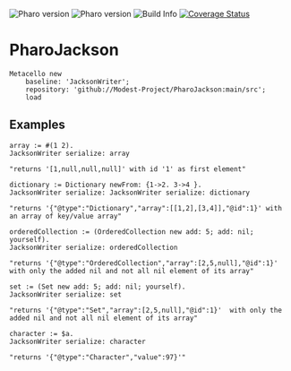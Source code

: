 ![Pharo version](https://img.shields.io/badge/Pharo-11-%23aac9ff.svg)
![Pharo version](https://img.shields.io/badge/Pharo-12-%23aac9ff.svg)
![Build Info](https://github.com/Modest-Project/PharoJackson/workflows/CI/badge.svg)
[![Coverage Status](https://coveralls.io/repos/github/Modest-Project/PharoJackson/badge.svg?branch=main)](https://coveralls.io/github/Modest-Project/PharoJackson?branch=main)

# PharoJackson

```st
Metacello new
	baseline: 'JacksonWriter';
  	repository: 'github://Modest-Project/PharoJackson:main/src';
  	load
```
## Examples
```st
array := #(1 2).
JacksonWriter serialize: array

"returns '[1,null,null,null]' with id '1' as first element"
```

```st
dictionary := Dictionary newFrom: {1->2. 3->4 }.
JacksonWriter serialize: JacksonWriter serialize: dictionary

"returns '{"@type":"Dictionary","array":[[1,2],[3,4]],"@id":1}' with an array of key/value array"
```
```st
orderedCollection := (OrderedCollection new add: 5; add: nil; yourself).
JacksonWriter serialize: orderedCollection

"returns '{"@type":"OrderedCollection","array":[2,5,null],"@id":1}' with only the added nil and not all nil element of its array"
```
```st
set := (Set new add: 5; add: nil; yourself).
JacksonWriter serialize: set

"returns '{"@type":"Set","array":[2,5,null],"@id":1}'  with only the added nil and not all nil element of its array"
```

```st
character := $a.
JacksonWriter serialize: character

"returns '{"@type":"Character","value":97}'"
```
